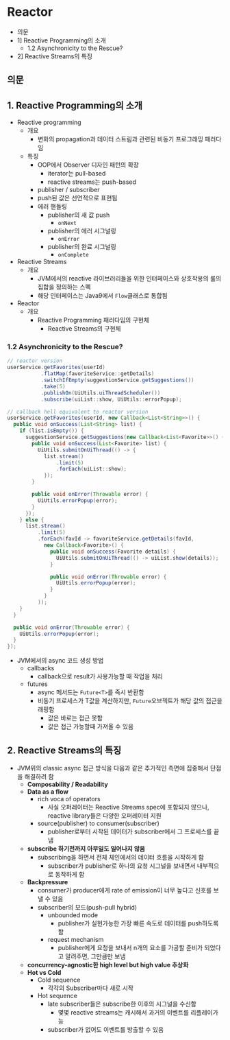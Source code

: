 # Reactor

- 의문
- 1] Reactive Programming의 소개
  - 1.2 Asynchronicity to the Rescue?
- 2] Reactive Streams의 특징

## 의문

## 1. Reactive Programming의 소개

- Reactive programming
  - 개요
    - 변화의 propagation과 데이터 스트림과 관련된 비동기 프로그래밍 패러다임
  - 특징
    - OOP에서 Observer 디자인 패턴의 확장
      - iterator는 pull-based
      - reactive streams는 push-based
    - publisher / subscriber
    - push된 값은 선언적으로 표현됨
    - 에러 핸들링
      - publisher의 새 값 push
        - `onNext`
      - publisher의 에러 시그널링
        - `onError`
      - publisher의 완료 시그널링
        - `onComplete`
- Reactive Streams
  - 개요
    - JVM에서의 reactive 라이브러리들을 위한 인터페이스와 상호작용의 룰의 집합을 정의하는 스펙
    - 해당 인터페이스는 Java9에서 `Flow`클래스로 통합됨
- Reactor
  - 개요
    - Reactive Programming 패러다임의 구현체
      - Reactive Streams의 구현체

### 1.2 Asynchronicity to the Rescue?

```java
// reactor version
userService.getFavorites(userId)
           .flatMap(favoriteService::getDetails)
           .switchIfEmpty(suggestionService.getSuggestions())
           .take(5)
           .publishOn(UiUtils.uiThreadScheduler())
           .subscribe(uiList::show, UiUtils::errorPopup);

// callback hell equivalent to reactor version
userService.getFavorites(userId, new Callback<List<String>>() {
  public void onSuccess(List<String> list) {
    if (list.isEmpty()) {
      suggestionService.getSuggestions(new Callback<List<Favorite>>() {
        public void onSuccess(List<Favorite> list) {
          UiUtils.submitOnUiThread(() -> {
            list.stream()
                .limit(5)
                .forEach(uiList::show);
            });
        }

        public void onError(Throwable error) {
          UiUtils.errorPopup(error);
        }
      });
    } else {
      list.stream()
          .limit(5)
          .forEach(favId -> favoriteService.getDetails(favId,
            new Callback<Favorite>() {
              public void onSuccess(Favorite details) {
                UiUtils.submitOnUiThread(() -> uiList.show(details));
              }

              public void onError(Throwable error) {
                UiUtils.errorPopup(error);
              }
            }
          ));
    }
  }

  public void onError(Throwable error) {
    UiUtils.errorPopup(error);
  }
});
```

- JVM에서의 async 코드 생성 방법
  - callbacks
    - callback으로 result가 사용가능할 때 작업을 처리
  - futures
    - async 메서드는 `Future<T>`를 즉시 반환함
    - 비동기 프로세스가 T값을 계산하지만, `Future`오브젝트가 해당 값의 접근을 래핑함
      - 값은 바로는 접근 못함
      - 값은 접근 가능할때 가져올 수 있음

## 2. Reactive Streams의 특징

- JVM위의 classic async 접근 방식을 다음과 같은 추가적인 측면에 집중해서 단점을 해결하려 함
  - **Composability / Readability**
  - **Data as a flow**
    - rich voca of operators
      - 사실 오퍼레이터는 Reactive Streams spec에 포함되지 않으나, reactive library들은 다양한 오퍼레이터 지원
    - source(publisher) to consumer(subscriber)
      - publisher로부터 시작된 데이터가 subscriber에서 그 프로세스를 끝냄
  - **subscribe 하기전까지 아무일도 일어나지 않음**
    - subscribing을 하면서 전체 체인에서의 데이터 흐름을 시작하게 함
      - subscriber가 publisher로 하나의 요청 시그널을 보내면서 내부적으로 동작하게 함
  - **Backpressure**
    - consumer가 producer에게 rate of emission이 너무 높다고 신호를 보낼 수 있음
    - subscriber의 모드(push-pull hybrid)
      - unbounded mode
        - publisher가 실현가능한 가장 빠른 속도로 데이터를 push하도록 함
      - request mechanism
        - publisher에게 요청을 보내서 n개의 요소를 가공할 준비가 되었다고 알려주면, 그만큼만 보냄
  - **concurrency-agnostic한 high level but high value 추상화**
  - **Hot vs Cold**
    - Cold sequence
      - 각각의 Subscriber마다 새로 시작
    - Hot sequence
      - late subscriber들은 subscribe한 이후의 시그널을 수신함
        - 몇몇 reactive streams는 캐시해서 과거의 이벤트를 리플레이가능
      - subscriber가 없어도 이벤트를 방출할 수 있음
